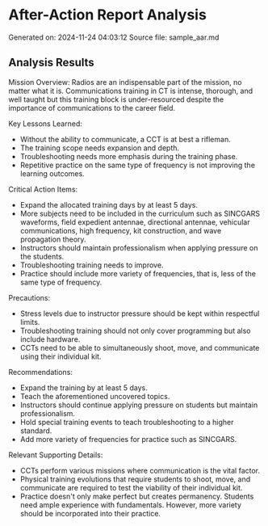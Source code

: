 # After-Action Report Analysis

Generated on: 2024-11-24 04:03:12
Source file: sample_aar.md

## Analysis Results

Mission Overview:
Radios are an indispensable part of the mission, no matter what it is. Communications training in CT is intense, thorough, and well taught but this training block is under-resourced despite the importance of communications to the career field. 

Key Lessons Learned:
- Without the ability to communicate, a CCT is at best a rifleman.
- The training scope needs expansion and depth.
- Troubleshooting needs more emphasis during the training phase.
- Repetitive practice on the same type of frequency is not improving the learning outcomes.

Critical Action Items:
- Expand the allocated training days by at least 5 days.
- More subjects need to be included in the curriculum such as SINCGARS waveforms, field expedient antennae, directional antennae, vehicular communications, high frequency, kit construction, and wave propagation theory. 
- Instructors should maintain professionalism when applying pressure on the students.
- Troubleshooting training needs to improve.
- Practice should include more variety of frequencies, that is, less of the same type of frequency.

Precautions:
- Stress levels due to instructor pressure should be kept within respectful limits.
- Troubleshooting training should not only cover programming but also include hardware.
- CCTs need to be able to simultaneously shoot, move, and communicate using their individual kit.

Recommendations:
- Expand the training by at least 5 days.
- Teach the aforementioned uncovered topics.
- Instructors should continue applying pressure on students but maintain professionalism.
- Hold special training events to teach troubleshooting to a higher standard.
- Add more variety of frequencies for practice such as SINCGARS.

Relevant Supporting Details:
- CCTs perform various missions where communication is the vital factor.
- Physical training evolutions that require students to shoot, move, and communicate are required to test the viability of their individual kit.
- Practice doesn't only make perfect but creates permanency. Students need ample experience with fundamentals. However, more variety should be incorporated into their practice.